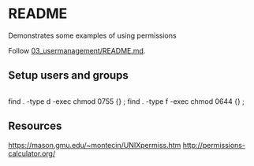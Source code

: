 # README
Demonstrates some examples of using permissions 

Follow  [03_usermanagement/README.md](../03_usermanagement/README.md). 

## Setup users and groups 
```sh

```

find . -type d -exec chmod 0755 {} \; 
find . -type f -exec chmod 0644 {} \; 


## Resources


https://mason.gmu.edu/~montecin/UNIXpermiss.htm
http://permissions-calculator.org/

